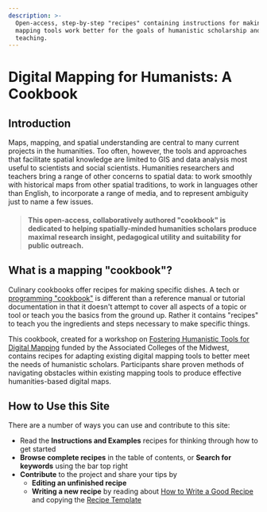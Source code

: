 ```yaml
---
description: >-
  Open-access, step-by-step "recipes" containing instructions for making digital
  mapping tools work better for the goals of humanistic scholarship and
  teaching.
---
```


# Digital Mapping for Humanists: A Cookbook

## Introduction

Maps, mapping, and spatial understanding are central to many current projects in the humanities. Too often, however, the tools and approaches that facilitate spatial knowledge are limited to GIS and data analysis most useful to scientists and social scientists. Humanities researchers and teachers bring a range of other concerns to spatial data: to work smoothly with historical maps from other spatial traditions, to work in languages other than English, to incorporate a range of media, and to represent ambiguity just to name a few issues.

> #### This open-access, collaboratively authored "cookbook" is dedicated to helping spatially-minded humanities scholars produce maximal research insight, pedagogical utility and suitability for public outreach.

## What is a mapping "cookbook"?

Culinary cookbooks offer recipes for making specific dishes. A tech or [programming "cookbook"](https://en.wikibooks.org/wiki/Coding_Cookbook) is different than a reference manual or tutorial documentation in that it doesn't attempt to cover all aspects of a topic or tool or teach you the basics from the ground up. Rather it contains "recipes" to teach you the ingredients and steps necessary to make specific things.

This cookbook, created for a workshop on [Fostering Humanistic Tools for Digital Mapping](https://www.acm.edu/professional_development/project/104/fostering-humanistic-tools-for-digital-mapping) funded by the Associated Colleges of the Midwest, contains recipes for adapting existing digital mapping tools to better meet the needs of humanistic scholars. Participants share proven methods of navigating obstacles within existing mapping tools to produce effective humanities-based digital maps.

## How to Use this Site

There are a number of ways you can use and contribute to this site:

* Read the **Instructions and Examples** recipes for thinking through how to get started
* **Browse complete recipes** in the table of contents, or **Search for keywords** using the bar top right
* **Contribute** to the project and share your tips by 
  * **Editing an unfinished recipe**
  * **Writing a new recipe** by reading about [How to Write a Good Recipe](how-to-write-a-good-recipe.md) and copying the [Recipe Template](recipe-template.md)



